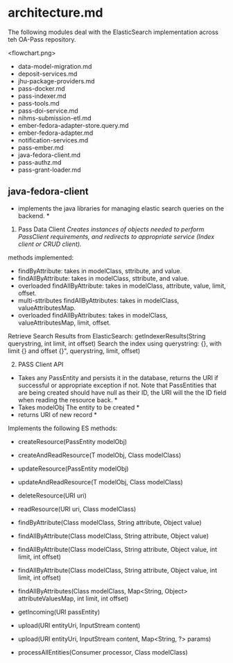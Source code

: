 # architecture.md

The following modules deal with the ElasticSearch implementation across teh OA-Pass repository.

<flowchart.png>
                                                   
- data-model-migration.md
- deposit-services.md
- jhu-package-providers.md
- pass-docker.md
- pass-indexer.md
- pass-tools.md
- pass-doi-service.md
- nihms-submission-etl.md
- ember-fedora-adapter-store.query.md                                
- ember-fedora-adapter.md
- notification-services.md
- pass-ember.md
- java-fedora-client.md
- pass-authz.md
- pass-grant-loader.md

## java-fedora-client
* implements the java libraries for managing elastic search queries on the backend. *

1. Pass Data Client
*Creates instances of objects needed to perform PassClient requirements, and redirects to appropriate service (Index client or CRUD client).*

methods implemented:
- findByAttribute: takes in modelClass, sttribute, and value.
- findAllByAttribute: takes in modelClass, sttribute, and value.
- overloaded findAllByAttribute: takes in modelClass, attribute, value, limit, offset.
- multi-sttributes findAllByAttributes: takes in modelClass, valueAttributesMap.
- overloaded findAllByAttributes: takes in modelClass, valueAttributesMap, limit, offset.

Retrieve Search Results from ElasticSearch: getIndexerResults(String querystring, int limit, int offset)
Search the index using querystring: {}, with limit {} and offset {}", querystring,  limit, offset)

2. PASS Client API
* Takes any PassEntity and persists it in the database, returns the URI if successful or appropriate exception if not. Note that PassEntities that are being created should have null as their ID, the URI will the the ID field when reading the resource back. *
* Takes modelObj The entity to be created *
* returns URI of new record *

Implements the following ES methods:
- createResource(PassEntity modelObj)
- createAndReadResource(T modelObj, Class<T> modelClass)
- updateResource(PassEntity modelObj)
- updateAndReadResource(T modelObj, Class<T> modelClass)
- deleteResource(URI uri)
- readResource(URI uri, Class<T> modelClass)

- findByAttribute(Class<T> modelClass, String attribute, Object value)
- findAllByAttribute(Class<T> modelClass, String attribute, Object value)
- findAllByAttribute(Class<T> modelClass, String attribute, Object value, int limit, int offset)
- findAllByAttribute(Class<T> modelClass, String attribute, Object value, int limit, int offset)
- findAllByAttributes(Class<T> modelClass, Map<String, Object> attributeValuesMap, int limit, int offset)
- getIncoming(URI passEntity)
- upload(URI entityUri, InputStream content)
- upload(URI entityUri, InputStream content, Map<String, ?> params)
- processAllEntities(Consumer<URI> processor, Class<T> modelClass)
